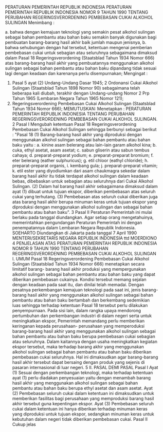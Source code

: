  PERATURAN PEMERINTAH REPUBLIK INDONESIA PERATURAN PEMERINTAH REPUBLIK INDONESIA NOMOR 9 TAHUN 1990 TENTANG PERUBAHAN REGERINGSVERORDENING PEMBEBASAN CUKAI ALKOHOL SULINGAN
Menimbang :

a. bahwa dengan kemajuan teknologi yang semakin pesat alkohol sulingan sebagai bahan pembantu atau bahan baku semakin banyak digunakan bagi pembuatan barang-barang hasil akhir baik jumlah maupun jenisnya, b. bahwa sehubungan dengan hal tersebut, ketentuan mengenai pemberian pembebasan cukai untuk sebagian atau seluruhnya sebagaimana dimaksud dalam Pasal 18 Regeringsverordening (Staatsblad Tahun 1934 Nomor 666) atas barang-barang hasil akhir yang pembuatannya menggunakan alkohol sulingan sebagai bahan pembantu atau bahan baku dipandang tidak sesuai lagi dengan keadaan dan karenanya perlu disempurnakan;
Mengingat :

1. Pasal 5 ayat (2) Undang-Undang Dasar 1945; 2 Ordonansi Cukai Alkohol Sulingan (Staatsblad Tahun 1898 Nomor 90) sebagaimana telah beberapa kali diubah, terakhir dengan Undang-undang Nomor 2 Prp Tahun 1965 (Lembaran Negara Tahun 1965 Nomor 121);
3. Regeringsverordening Pembebasan Cukai Alkohol Sulingan (Staatsblad Tahun 1934 Nomor 666);
MEMUTUSKAN:
 Menetapkan : PERATURAN PEMERINTAH REPUBLIK INDONESIA TENTANG PERUBAHAN REGERINGSVERORDENING PEMBEBASAN CUKAI ALKOHOL SULINGAN. 2
Pasal I
Mengubah ketentuan Pasal 18 Regeringsverordening Pembebasan Cukai Alkohol Sulingan sehingga berbunyi sebagai berikut : "Pasal 18 (1) Barang-barang hasil akhir yang diproduksi dengan menggunakan alkohol sulingan sebagai bahan pembantu atau bahan baku yaitu :
a. kinine asam belerang atau lain-lain garam alkohol kina;
b. cuka, ethyl asetat, asam asetat;
c. sabun gliserin atau sabun tembus cahaya;
d. preparat-preparat yodium;
e. preparat-preparat bromium;
f. eter belerang (eather sulphuricus);
g. etil chloor (eathyl chloride);
h. preparat-preparat organis, i. kembang gula;
j. preparat-preparat vitamin;
k. etil ester yang diyodiumkan dari asam chaukmagra sekedar dalam barang hasil akhir itu tidak terdapat alkohol sulingan dalam keadaan bebas, dibebaskan untuk sebagian atau seluruhnya dari Cukai Alkohol Sulingan.
(2) Dalam hal barang hasil akhir sebagaimana dimaksud dalam ayat (1) dibuat untuk tujuan ekspor, diberikan pembebasan atas seluruh cukai yang terhutang.
(3) Pembebasan atas seluruh cukai diberikan juga atas barang hasil akhir berupa minuman keras untuk tujuan ekspor yang diproduksi dengan menggunakan alkohol sulingan dan sebagai bahan pembantu atau bahan baku". 3
Pasal II
Peraturan Pemerintah ini mulai berlaku pada tanggal diundangkan.
Agar setiap orang mengetahuinya, memerintahkan pengundangan Peraturan Pemerintah ini dengan penempatannya dalam Lembaran Negara Republik Indonesia. SOEHARTO Diundangkan di Jakarta pada tanggal 7 April 1990 MENTERI/SEKRETARIS NEGARA REPUBLIK INDONESIA ttd MOERDIONO 4 PENJELASAN ATAS PERATURAN PEMERINTAH REPUBLIK INDONESIA NOMOR 9 TAHUN 1990 TENTANG PERUBAHAN REGERINGSVERORDENING PEMBEBASAN CUKAI ALKOHOL SULINGAN I. UMUM Pasal 18 Regeringsverordening Pembebasan Cukai Alkohol Sulingan (Staatsblad Tahun 1934 Nomor 666) menetapkan secara limitatif barang- barang hasil akhir produksi yang mempergunakan alkohol sulingan sebagai bahan pembantu atau bahan baku yang dapat diberikan pembebasan cukainya. Kondisi tersebut memang sejalan dengan keadaan pada saat itu, dan dinilai telah memadai. Dengan pesatnya perkembangan kemajuan teknologi pada saat ini, jenis barang-barang hasil akhir yang menggunakan alkohol sulingan sebagai bahan pembantu atau bahan baku bertambah dan berkembang sedemikian luas sehingga terhadap ketentuan Pasal 18 tersebut perlu dilakukan penyempurnaan. Pada sisi lain, dalam rangka upaya mendorong pertumbuhan dan perkembangan industri di dalam negeri serta untuk meningkatkan ekspor, Pemerintah memandang perlu memberikan keringanan kepada perusahaan- perusahaan yang memperoduksi barang-barang hasil akhir yang menggunakan alkohol sulingan sebagai bahan pembantu atau bahan baku berupa pembebasan cukai sebagian atau seluruhnya. Dalam kaitannya dengan usaha meningkatkan kegiatan ekspor tersebut, maka terhadap barang akhir yang menggunakan alkohol sulingan sebagai bahan pembantu atau bahan baku diberikan pembebasan cukai seluruhnya. Hal ini dimaksudkan agar barang-barang hasil akhir tersebut dapat bersaing dengan produk yang sejenis di pasaran internasional di luar negeri. 5 II. PASAL DEMI PASAL
Pasal I
Ayat (1) Sesuai dengan perkembangan teknologi, maka terhadap ketentuan ayat (1) perlu diadakan penyesuaian yaitu dengan menambah barang hasil akhir yang menggunakan alkohol sulingan sebagai bahan pembantu atau bahan baku berupa ethyl asetat dan asam asetat. Ayat (2) Pembebasan seluruh cukai dalam ketentuan ini dimaksudkan untuk memberikan fasilitas bagi perusahaan yang memproduksi barang hasil akhir tersebut guna kepentingan ekspor. Ayat (3) Pembebasan seluruh cukai dalam ketentuan ini hanya diberikan terhadap minuman keras yang diproduksi untuk tujuan ekspor, sedangkan minuman keras untuk kebutuhan dalam negeri tidak diberikan pembebasan cukai.
Pasal II
Cukup jelas